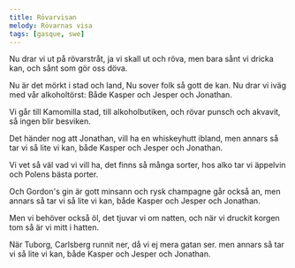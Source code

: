 ```yaml
---
title: Rövarvisan
melody: Rövarnas visa
tags: [gasque, swe]
---
```


Nu drar vi ut på rövarstråt,
ja vi skall ut och röva,
men bara sånt vi dricka kan,
och sånt som gör oss döva.

Nu är det mörkt i stad och land,
Nu sover folk så gott de kan.
Nu drar vi iväg med vår alkoholtörst:
Både Kasper och Jesper och Jonathan.

Vi går till Kamomilla stad,
till alkoholbutiken,
och rövar punsch och akvavit,
så ingen blir besviken.

Det händer nog att Jonathan,
vill ha en whiskeyhutt ibland,
men annars så tar vi så lite vi kan,
både Kasper och Jesper och Jonathan.

Vi vet så väl vad vi vill ha,
det finns så många sorter,
hos alko tar vi äppelvin
och Polens bästa porter.

Och Gordon's gin är gott minsann
och rysk champagne går också an,
men annars så tar vi så lite vi kan,
både Kasper och Jesper och Jonathan.

Men vi behöver också öl, det tjuvar vi om natten,
och när vi druckit korgen tom så är vi mitt i hatten.

När Tuborg, Carlsberg runnit ner,
då vi ej mera gatan ser.
men annars så tar vi så lite vi kan,
både Kasper och Jesper och Jonathan.
